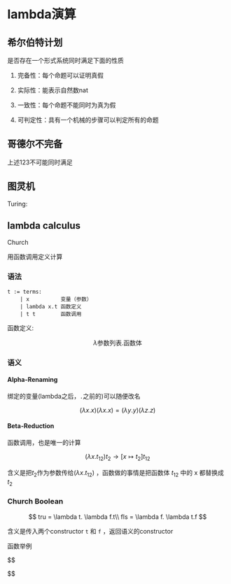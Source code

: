 # lambda演算

## 希尔伯特计划

是否存在一个形式系统同时满足下面的性质

1. 完备性：每个命题可以证明真假

2. 实际性：能表示自然数nat

3. 一致性：每个命题不能同时为真为假

4. 可判定性：具有一个机械的步骤可以判定所有的命题

## 哥德尔不完备

上述123不可能同时满足

## 图灵机

Turing:

## lambda calculus

Church

用函数调用定义计算

### 语法

```coq
t := terms:
    | x          变量（参数）
    | lambda x.t 函数定义
    | t t        函数调用
```

函数定义:

$$
\lambda \text{参数列表} . \text{函数体}
$$

### 语义

#### Alpha-Renaming

绑定的变量(lambda之后，`.`之前的)可以随便改名

$$
(\lambda x.x)(\lambda x.x)=(\lambda y.y)(\lambda z.z)
$$

#### Beta-Reduction

函数调用，也是唯一的计算

$$
(\lambda x.t_{12}) t_2 \rightarrow [x\mapsto t_2] t_{12}
$$

含义是把$t_2$作为参数传给$(\lambda x.t_{12})$ ，函数做的事情是把函数体 $t_{12}$ 中的 x 都替换成 $t_2$

### Church Boolean

$$
tru = \lambda t. \lambda f.t\\
fls = \lambda f. \lambda t.f
$$

含义是传入两个constructor `t` 和 `f` ，返回语义的constructor

函数举例

$$

$$